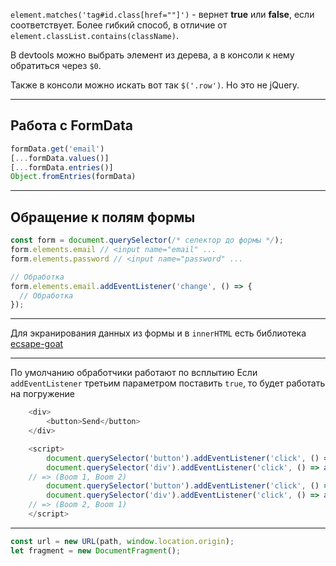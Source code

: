 `element.matches('tag#id.class[href=""]')` - вернет __true__ или __false__, если соответствует. Более гибкий способ, в отличие от `element.classList.contains(className)`.  

В devtools можно выбрать элемент из дерева, а в консоли к нему обратиться через `$0`.  

Также в консоли можно искать вот так `$('.row')`. Но это не jQuery.  

---
## Работа с FormData  
```javascript
formData.get('email')
[...formData.values()]
[...formData.entries()]
Object.fromEntries(formData)
```

---
## Обращение к полям формы  
```javascript
const form = document.querySelector(/* селектор до формы */);
form.elements.email // <input name="email" ...
form.elements.password // <input name="password" ...

// Обработка
form.elements.email.addEventListener('change', () => {
  // Обработка
});
```
---
Для экранирования данных из формы и в `innerHTML` есть библиотека [ecsape-goat](https://github.com/sindresorhus/escape-goat)

---
По умолчанию обработчики работают по всплытию 
Если `addEventListener` третьим параметром поставить `true`, то будет работать на погружение 
```javascript
	<div>
		<button>Send</button>
	</div>	

	<script>
		document.querySelector('button').addEventListener('click', () => alert('Boom 1!'));
		document.querySelector('div').addEventListener('click', () => alert('Boom 2!'));
    // => (Boom 1, Boom 2)
		document.querySelector('button').addEventListener('click', () => alert('Boom 1!'));
		document.querySelector('div').addEventListener('click', () => alert('Boom 2!'));
    // => (Boom 2, Boom 1)
	</script>
```
---

```javascript
const url = new URL(path, window.location.origin);
let fragment = new DocumentFragment();
```




<!-- // @ts-check
/* eslint-disable no-param-reassign */

// BEGIN (write your solution here) (write your solution here)
export default () => {
  const state = {
    fields: {
      name: {
        initialValue: 'name',
        currentValue: 'name'
        
      },
      email: {
        initialValue: 'email',
        currentValue: 'email'
      }
    }
  }

  const editableFields = document.querySelectorAll('div[data-editable-target]')

  editableFields.forEach((field) => {
    field.addEventListener('click', () => {
      const fieldName = field.dataset.editableTarget
      field.innerHTML = ''
      field.append(createForm(fieldName, state.fields[fieldName].currentValue, state))
    })
  })
}

function createForm(name, value, state) {
  const form = document.createElement('form')
  const nameInput = document.createElement('input')
  const submitInput = document.createElement('input')

  form.addEventListener('submit', (event) => {
    event.preventDefault()
    
    let nameInput = form.elements[0]
    let name = nameInput.name
    let value = nameInput.value

    state.fields[name].currentValue = value
    if (value === '') {
      state.fields[name].currentValue = state.fields[name].initialValue
    }
    console.log(state)
  })

  nameInput.name = name
  nameInput.type = 'text'
  nameInput.value = value

  submitInput.type = 'submit'
  submitInput.name = 'Save'

  form.append(nameInput, submitInput)

  return form
}
// END -->


